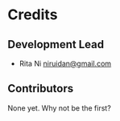 # Credits


## Development Lead

* Rita Ni <niruidan@gmail.com>

## Contributors

None yet. Why not be the first?
